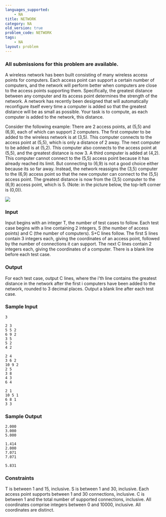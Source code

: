 ```yaml
---
languages_supported:
    - NA
title: NETWORK
category: NA
old_version: true
problem_code: NETWORK
tags:
    - NA
layout: problem
---
```

###  All submissions for this problem are available. 

A wireless network has been built consisting of many wireless access points for computers. Each access point can support a certain number of computers, and the network will perform better when computers are close to the access points supporting them. Specifically, the greatest distance between any computer and its access point determines the strength of the network. A network has recently been designed that will automatically reconfigure itself every time a computer is added so that the greatest distance will be as small as possible. Your task is to compute, as each computer is added to the network, this distance.

Consider the following example:
 There are 2 access points, at (5,5) and (6,9), each of which can support 2 computers. The first computer to be added to the wireless network is at (3,5). This computer connects to the access point at (5,5), which is only a distance of 2 away. The next computer to be added is at (5,2). This computer also connects to the access point at (5,5), and the greatest distance is now 3. A third computer is added at (4,2). This computer cannot connect to the (5,5) access point because it has already reached its limit. But connecting to (6,9) is not a good choice either because its so far away. Instead, the network reassigns the (3,5) computer to the (6,9) access point so that the new computer can connect to the (5,5) access point. The greatest distance is now from the (3,5) computer to the (6,9) access point, which is 5. (Note: in the picture below, the top-left corner is (0,0)).

![](/download/july11-network.gif)

### Input

Input begins with an integer T, the number of test cases to follow. Each test case begins with a line containing 2 integers, S (the number of access points) and C (the number of computers). S+C lines follow. The first S lines contain 3 integers each, giving the coordinates of an access point, followed by the number of connections it can support. The next C lines contain 2 integers each, giving the coordinates of a computer. There is a blank line before each test case.

### Output

For each test case, output C lines, where the i'th line contains the greatest distance in the network after the first i computers have been added to the network, rounded to 3 decimal places. Output a blank line after each test case.

### Sample Input

```
3

2 3
5 5 2
6 9 2
3 5
5 2
4 2

2 4
3 6 2
10 9 2
2 5
3 8
4 3
6 4

2 1
10 5 1
6 8 1
3 3
```
### Sample Output

```
2.000
3.000
5.000

1.414
2.000
7.071
7.071

5.831
```
### Constraints

T is between 1 and 15, inclusive.
 S is between 1 and 30, inclusive.
 Each access point supports between 1 and 30 connections, inclusive.
 C is between 1 and the total number of supported connections, inclusive.
 All coordinates comprise integers between 0 and 10000, inclusive.
 All coordinates are distinct.